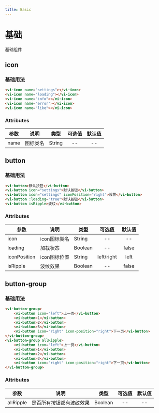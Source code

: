 ```yaml
---
title: Basic
---
```

# 基础
基础组件

## icon

### 基础用法


<ClientOnly>
<icon-demo></icon-demo>
</ClientOnly>

```html
<vi-icon name="settings"></vi-icon>
<vi-icon name="loading"></vi-icon>
<vi-icon name="info"></vi-icon>
<vi-icon name="error"></vi-icon>
<vi-icon name="like"></vi-icon>
```

### Attributes

| 参数 | 说明 | 类型 | 可选值 | 默认值 |
| ------- | ------ | ------ | :------: | :------: |
| name | 图标类名 | String | -- | -- |

## button

### 基础用法

<ClientOnly>
<button-demo></button-demo>
</ClientOnly>

```html
<vi-button>默认按钮</vi-button>
<vi-button icon="settings">默认按钮</vi-button>
<vi-button icon="settings" iconPosition="right">设置</vi-button>
<vi-button :loading="true">默认按钮</vi-button>
<vi-button isRipple>波纹</vi-button>
```

### Attributes

| 参数 | 说明 | 类型 | 可选值 | 默认值 |
| ------- | ------ | ------ | :------: | :------: |
| icon | icon图标类名 | String | -- | -- |
| loading | 加载状态 | Boolean | -- | false |
| iconPosition | icon图标位置 | String | left/right | left |
| isRipple | 波纹效果 | Boolean | -- | false |

## button-group

### 基础用法
<ClientOnly>
<button-group-demo></button-group-demo>
</ClientOnly>

```html
<vi-button-group>
    <vi-button icon="left">上一页</vi-button>
    <vi-button>1</vi-button>
    <vi-button>2</vi-button>
    <vi-button>3</vi-button>
    <vi-button icon="right" icon-position="right">下一页</vi-button>
</vi-button-group>
<vi-button-group allRipple>
    <vi-button icon="left">上一页</vi-button>
    <vi-button>1</vi-button>
    <vi-button>2</vi-button>
    <vi-button>3</vi-button>
    <vi-button icon="right" icon-position="right">下一页</vi-button>
</vi-button-group>
```

### Attributes

| 参数 | 说明 | 类型 | 可选值 | 默认值 |
| ------- | ------ | ------ | :------: | :------: |
| allRipple | 是否所有按钮都有波纹效果 | Boolean | -- | -- |